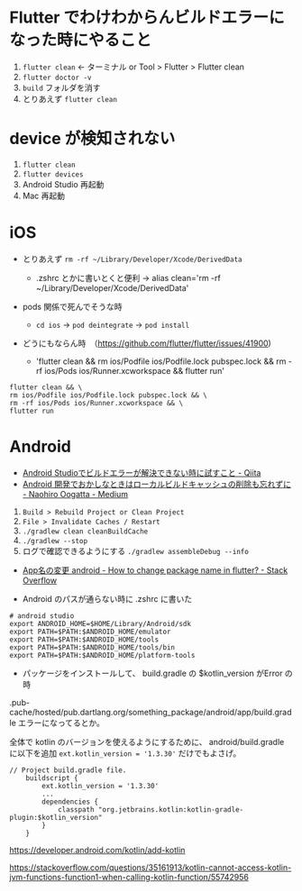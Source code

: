 # Flutter でわけわからんビルドエラーになった時にやること

1. `flutter clean` ← ターミナル or  Tool > Flutter > Flutter clean
2. `flutter doctor -v`
3. `build` フォルダを消す
4. とりあえず `flutter clean`

# device が検知されない

1. `flutter clean`
2. `flutter devices`
3. Android Studio 再起動
4. Mac 再起動


# iOS

- とりあえず `rm -rf ~/Library/Developer/Xcode/DerivedData`
  - .zshrc とかに書いとくと便利 → alias clean='rm -rf ~/Library/Developer/Xcode/DerivedData'

- pods 関係で死んでそうな時
  - `cd ios` → `pod deintegrate` → `pod install`

- どうにもならん時　（https://github.com/flutter/flutter/issues/41900)
  - 'flutter clean && rm ios/Podfile ios/Podfile.lock pubspec.lock && rm -rf ios/Pods ios/Runner.xcworkspace && flutter run'

```
flutter clean && \
rm ios/Podfile ios/Podfile.lock pubspec.lock && \
rm -rf ios/Pods ios/Runner.xcworkspace && \ 
flutter run
```




# Android


- [Android Studioでビルドエラーが解決できない時に試すこと - Qiita](https://qiita.com/ikemura23/items/28cc9e30029200ee3b92)
- [Android 開発でおかしなときはローカルビルドキャッシュの削除も忘れずに - Naohiro Oogatta - Medium](https://medium.com/@oogatta/android-%E9%96%8B%E7%99%BA%E3%81%A7%E3%81%8A%E3%81%8B%E3%81%97%E3%81%AA%E3%81%A8%E3%81%8D%E3%81%AF%E3%83%AD%E3%83%BC%E3%82%AB%E3%83%AB%E3%83%93%E3%83%AB%E3%83%89%E3%82%AD%E3%83%A3%E3%83%83%E3%82%B7%E3%83%A5%E3%81%AE%E5%89%8A%E9%99%A4%E3%82%82%E5%BF%98%E3%82%8C%E3%81%9A%E3%81%AB-c6ed1b0d4fd3)

1. `Build > Rebuild Project or Clean Project `
2. `File > Invalidate Caches / Restart`
3. `./gradlew clean cleanBuildCache`
4. `./gradlew --stop`
5. ログで確認できるようにする `./gradlew assembleDebug --info` 



- [App名の変更 android - How to change package name in flutter? - Stack Overflow](https://stackoverflow.com/questions/51534616/how-to-change-package-name-in-flutter)

- Android のパスが通らない時に .zshrc に書いた

```
# android studio
export ANDROID_HOME=$HOME/Library/Android/sdk
export PATH=$PATH:$ANDROID_HOME/emulator
export PATH=$PATH:$ANDROID_HOME/tools
export PATH=$PATH:$ANDROID_HOME/tools/bin
export PATH=$PATH:$ANDROID_HOME/platform-tools
```

- パッケージをインストールして、 build.gradle の $kotlin_version がError の時

.pub-cache/hosted/pub.dartlang.org/something_package/android/app/build.gradle エラーになってるとか。

全体で kotlin のバージョンを使えるようにするために、 android/build.gradle に以下を追加
`ext.kotlin_version = '1.3.30'` だけでもよさげ。

```
// Project build.gradle file.
    buildscript {
        ext.kotlin_version = '1.3.30'
        ...
        dependencies {
            classpath "org.jetbrains.kotlin:kotlin-gradle-plugin:$kotlin_version"
        }
    }

```


https://developer.android.com/kotlin/add-kotlin

https://stackoverflow.com/questions/35161913/kotlin-cannot-access-kotlin-jvm-functions-function1-when-calling-kotlin-function/55742956
